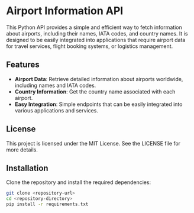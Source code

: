 # Airport Information API

This Python API provides a simple and efficient way to fetch information about airports, including their names, IATA codes, and country names. It is designed to be easily integrated into applications that require airport data for travel services, flight booking systems, or logistics management.

## Features

- **Airport Data**: Retrieve detailed information about airports worldwide, including names and IATA codes.
- **Country Information**: Get the country name associated with each airport.
- **Easy Integration**: Simple endpoints that can be easily integrated into various applications and services.

## License
This project is licensed under the MIT License. See the LICENSE file for more details.

## Installation

Clone the repository and install the required dependencies:

```bash
git clone <repository-url>
cd <repository-directory>
pip install -r requirements.txt

